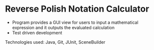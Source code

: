 # Reverse Polish Notation Calculator

- Program provides a GUI view for users to input a mathematical expression and it outputs the evaluated calculation
- Test driven development

Technologies used: Java, Git, JUnit, SceneBuilder 
